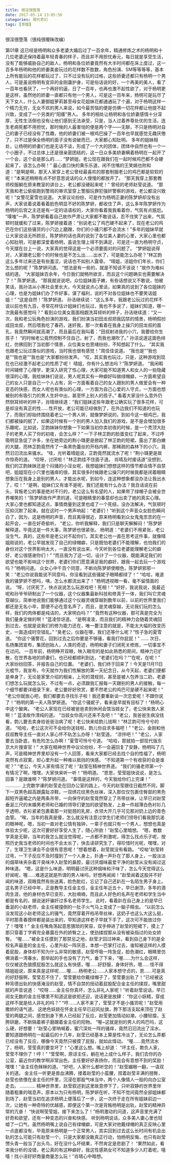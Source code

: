 ```yaml
---
title: 很淫很堕落
date: 2017-05-14 13:05:56
categories: 現代奇幻
tags: [草榴]
---
```

很淫很堕落（很纯很暧昧改编）




第01章
这已经是杨明和众多老婆大婚后过了一百余年，精通修炼之术的杨明和十几位老婆还保持着最年轻青春的样子，而且并不用担忧寿元，每日就是享受生活，没有了能够威胁自己的敌人，杨明和各位娇妻竟然有大半时间都在床上度过，这一百多年杨明和他的娇妻美妾玩过的花样数不胜数，角色扮演、SM等等等等，基本上所有能玩的花样都玩过了，只不过没有玩的过格，这些娇妻还都只有杨明一个男人，可是虽说杨明有变异的金刚蛊护身，可是俗话说的好，一个再美的美人，看了一百年也看厌了，一个再好的逼，日了一百年，也再也激不起性欲了，对于杨明更是这样，虽然他的娇妻一直都只有他一个男人，可是这一百年来，杨明可是玩尽了天下女人，什么人妻御姐萝莉甚至母女花姐妹花都通通玩了个遍，对于杨明这样一个精力无穷，无女不欢的男人来说，如今最苦恼的便是仿佛一切花样都让他提不起兴致，变成了一个另类的“阳痿”男人。
多年的相处让杨明和各位娇妻感情十分深厚，无性生活倒也没有让他们感到无法承受，只是，当人过着养尊处优的生活，连生老病死都不用担忧，那时候的人最害怕的便是两个字——无聊，不只是杨明对自己的妻子已经没有了性趣，他的娇妻们被一根鸡巴操了一百年也早就感觉无趣厌倦了，只不过是保全杨明的面子没有说破而已，大家都心知肚明。
多年的姐妹相处，让杨明的娇妻们也是无话不谈，形成了一个大的团体，团体中自然也有一个一个小圈子，不过总体上还是很亲密团结的，这一日众多美娇妻瞒着杨明在一起开了一个会，这个会是那么的……
“梦妍姐，老公现在跟我们在一起时候鸡巴都不会硬起来了，该怎么办啊！”
最心直口快的黄乐乐道，闲不住嘴的王笑嫣也附和道：“是啊是啊，那天人家穿上老公曾经最喜欢的那套制服老公的鸡巴都是软软的呢！”本来还稍稍有点不好意思说话的众人慢慢的都放开了。
“那天我穿上那套教师校服躺在原来教室的讲台上，老公都没硬起来呢！”
曾经的老师赵莹说道。
“那天我和老公偷偷跑到警局的审讯室穿上警服玩罪犯强奸警察的游戏，老公都没兴致呢！”女警花夏雪也说道。
大家议论纷纷，可是作为杨明正妻的陈梦妍却没有出声，大家说着说着看着脸色明显不好的陈梦妍，都收住了声，这么多年陈梦妍作为杨明的后宫之主还是有一定的话语权的，大家你看着我我看着你，气氛有点尴尬。
“噗嗤”一声，陈梦妍看着自己故作严肃让大家都不敢说话，忍不住笑了出来，气氛顿时就缓和了过来，陈梦妍接着道：“别说老公了鸡巴硬不起来了，现在老公的鸡巴在你们这些骚货的小穴边上磨蹭，你们的小骚穴都不会流水！”多年的姐妹早就让大家说话无所顾忌，陈梦妍的话也真的说到了各位美人妻的心里，大家心里也都心知肚明，可是都深爱着杨明，虽说生理上得不到满足，可是还一直为杨明守贞，今天摆在台上一说，大家真的觉得这是一个必须要面对的问题了。
“梦妍姐说得对，人家跟老公那个的时候也是不怎么出……出水了，可是能怎么办呢？”林芷韵这么多年过来还是有些羞涩，说话也不如别人露骨。
“晴姐，洁姐你们年长，你们怎么想的呢？”陈梦妍问道。
“想法是有一些的，就是不知该不该说！”故作为难纠结的道。
“大家姐妹百余年，今日我们就畅所欲言，而且这个问题确实也需要解决了！”
陈梦妍道。
“那我就说说吧，众位姐妹面子嫩，有些话想说又不敢说，怕被笑话，我孙洁从小黑社会里长大，今天就说点心里话，如果真的说到了各位姐妹的心理，也是为姐妹们办了件好事，谋了福利，说的不对各位姐妹也不要笑话姐姐！”
“这是自然！”陈梦妍道。
孙洁继续说：“这么多年，我跟老公玩过的花样不说以前也有九百，寻常花样估计姐妹们也玩过，我也不多说了，姐妹们知道，哪一次我最有感觉吗？”
看到众位美女面面相觑洗耳倾听的样子，孙洁继续道：“又一次，我和老公玩角色扮演的游戏，我们扮演当初田龙叔把我囚禁的情景，杨明假扮成田龙叔，然后喂我吃了春药，迷奸我，那一次看着在我身上操穴的田龙叔的面孔，我竟然瞬间就高潮了，而且最后在我叫着：”田叔射进我的小穴，我要给你生孩子！
“的时候老公竟然控制不住自己，射了，而我也潮吹了。”
孙洁说道这面色绯红，仿佛回到了当初那个情景，众位美女也思绪纷纷，不知想起了什么。
“其实我也跟老公玩过类似的游戏，当时我也很有感觉！”周佳佳说道。
“我也是”“我也是”“我也是”“我也是”大家都纷纷发声。
“哎，其实我也玩过，只是，这种游戏到现在也已经激不起老公的性质了呢！
晴姐，你有什么想法吗？”陈梦妍道。
“我闲暇时间辅修了心理学，更深入研究了性心理，大家可能不知道男人和女人的一些隐藏很深的心理。我给妹妹们说说，男人呢其实有一种癖好叫做绿帽癖，一方面希望自己的女人只是自己一个人占有，另一方面看着自己的女人跟别的男人做爱会有一种变态的快感，而女人呢也有类似的心理，一方面为自己心爱的人守贞，一方面也想被别的有吸引力的男人生奸中出，甚至怀上别人的孩子。”
看着大家没什么意外仍然侧耳倾听的样子，肖晴继续道：“我们姐妹这些年跟老公确实玩了很多花样，可是却没有真正的性……性开放，老公可能已经做到了，在外边我们不知道的也玩了，而我们却始终围绕着老公一个男人转，就像梦妍说的，到如今这一根鸡巴，我们都被操的腻了，如果这时候有一个别的男人加入我们的游戏，是不是会增加很多乐趣呢，比如说，芷韵妹妹你想象一下如果当初你卖初夜的时候，是一个秃顶大肚子的老男人买了你的初夜，会怎么样？”
一下子林芷韵的脸蛋变红了起来，不过呼吸明显急促了许多，坐在她旁边的荆小璐更是掀起了林芷韵的短裙，露出了那白嫩的大腿，而林芷韵竟然传了一条黑色蕾丝的开档内裤，那稀疏的森林下的小穴，竟然汩汩流出来骚水。
“哇，光听着晴姐说，芷韵竟然就流水了呢！”荆小璐更是故作惊奇的道。
“哎呀，讨厌啦！”林芷韵挂不住面子道。
肖晴及时接话道“没想到，我们的芷韵妹妹还是个闷骚的小淫女呢，我想姐妹们想想这样的情节都会情不自禁吧，姐姐现在小穴里也骚痒的很，其实很多时候跟老公操穴的时候我都是闭着眼睛想象压在我身上是别的男人，才能出水呢，到如今，连这种想象都没办法让我出水了，哎！”
“是啊，姐妹们又有谁不是呢，我们还能有什么办法？我丑话说在前头，背叛老公的事是绝对不行的，老公这么有名望的人，如果带了绿帽子会被全世界嘲笑的！”陈梦妍故作严肃的道，可是眼睛里的春意却也出卖了她的真实心理。
大家心里也都知道这点，事情商量到这里也成了一个死结，没办法解决，气氛顿时压抑沉默了起来。就在这时一个男声响起：“老婆们！”听到这个声音众女脸色瞬间白了，因为，这是杨明的声音，而且离得很近，原来杨明看到众女鬼鬼祟祟的在一起开会，一直在好奇偷听。
“老公，你听我解释，我们只是聊天解解闷！”陈梦妍解释道，毕竟这是一件大事，陈梦妍也很紧张。
杨明道：“老婆们不用紧张，老公没生气，真的，这些年是老公对不起你们，其实老公也一直在思考这件事，就像晴姐刚说的，老公早就发现了自己的绿帽癖，只是既怕老婆们不能理解，也怕我们的身份对这个世界影响太大，一直没有说出来，今天听到各位老婆能理解老公的癖好，老公很感谢你们！”
“而且我为了这一切，设计了一个仪器，既能满足我们的欲望也能不影响这个世界，老婆们你们愿意满足我的癖好，跟我一起去玩一个游戏吗？”杨明问道。
众女心中千百个同意，不断向陈梦妍使眼色，陈梦妍邪邪一笑：“老公你说我能说不同意吗，你没看到这些骚妮子眼睛都绿了！”
“哈哈，难道我的骚梦妍不想吗，咦，怎么水都流出来了！”杨明透视眼一看，毫不留情面的说。
“呀，讨厌死了，快点说说怎么玩游戏吧！死相！”
“好好，我说我说，我最近呢和孙爷爷研制出了一个仪器，这个仪器集最新科技和修真于一体，我们叫它灵魂穿越仪，简单地说我们能够通过这个仪器灵魂穿越到数年以前，以前的世界里我们都还是无名小卒，那便不必在意名声了，而且，是灵魂穿越，无论我们玩的怎么样，我们的肉体都是纯洁的，大家明白吗？”
“竟然有这种仪器，那可真是完全为我们量身定做的啊！”蓝凌惊讶道。
“是啊凌凌，而且我们的精神力会随着灵魂回到过去，也就是说我们的修为能力还在，唯一要注意的就是，不能太大幅的改变历史，一面造成时空错乱。”
“臭老公，仪器在哪，我们还等什么呢？”性子急的夏雪道。
“你这个骚警花，回到过去之后你要是不够骚，看我打你屁屁！”
……
次日，名扬集团宣布，集团创始人，人类的奇迹，杨明和妻子们闭死关修炼，一切事宜不在过问。
一百年前，杨明睁开双眼，映入眼帘的是如此熟悉的房间，精神力已扩散，在世界各地的娇妻们，也已经都顺利到达，“老婆们在吗？”“在呢，在呢！”
大家纷纷回答，并报告自己的位置。
“老婆们，我们终于回来了！今天是11月11日光棍节，我宣布，今天就作为我们性解放的第一天纪念日，从今天起，老婆们便都是单身了，无论是家里介绍的相亲，上司的潜规则，甚至是被人包养当二奶，老婆们想怎么玩就怎么玩，不过有一点，必须跟我汇报每一天跟别的男人的接触，每一个细节都要详细录下来，老公要好好欣赏，要不然老公的鸡巴可是硬不起来呢！”
“老公你就放心吧，我们都要去寻找乐子啦！我还要重新谈一次恋爱呢！不跟你说了！”杨明的第一夫人陈梦妍道。
“你这个骚妮子，看来是早就有目标了！”杨明心中这个酸爽。
“老公人家现在已经被爸爸卖到休闲会馆当妓女了，老公快来救人家啊！”
蓝凌故作清纯的道。
“当妓女你高兴还来不及吧！”
“老公，我爸爸生病没钱看，韵儿要去卖身给爸爸治病了呢！老公快来给韵儿钱啊！”林芷韵可怜兮兮的道。
“哈哈，老公这次可不会给你送钱啦，韵儿你自求多福吧！”
“老公，金刚和他叔叔教导主任一直对人家心怀不轨怎么办呀！”赵莹道。
“凉拌吧！”
“老公，人家要去当卧底，有危险怎么办啊！”夏雪可怜兮兮道。
“哈哈，那就拍一部现代版东京大片搜查官！”
大家在精神世界中议论纷纷，不一会遍回复了安静，杨明叫了几声，可是精神世界里却没有一个人回答，看来大家都已经去找个自的性福了，杨明突然有点寂寞，却心里升起一种难以抵挡的快感。
“不知道第一个有收获的会是谁呢？”
“老公，今天人家有情况了呢！”赵莹在精神世界道。
“我们的骚老师第一个有情况了啊，嘿嘿，大家快来听一听！”杨明道。
“恩恩，莹莹姐快说说，是怎么回事？是跟谁啊？”陈梦妍问道。
“事情是这样的，今天我给你们上完课！”
…………
上完数学课的赵莹走在回办公室的路上，今天的赵莹跟往日截然不同，脚下一双黑色超高跟露趾凉鞋，一双绣花纹黑色丝袜，深入那仅仅包裹住臀部的黑色超短齐逼裙之内是两条吊带，一向保守的赵莹竟然穿上了吊带丝袜，让早已对赵莹垂涎三尺的未婚男老师和已婚的领导们更加的欲望勃发，上身一件超薄白色衬衫几乎透明，衣衫紧紧包裹着那一对挺翘的乳房，衣领大开几乎可见那对奶上边的青色血管。
“唉，当年的我真是傻，怎么就没有注意过学生们老师们领导们看我那饥渴的眼神呢，嗯，当初一直对老公情有独钟，一辈子也就只有一个男人，想想也真是体验太少呢，这次可要好好享受人生了，随心所欲！”赵莹心里暗想。
“嗯，教数学真是无聊，当年的我怎么就没觉得呢，一点都不刺激呢，得怎么找点乐子呢，按照历史我当老师的时间也不会太长了，快去读研究生了，得珍惜时光呢，嘿嘿，对了，生理卫生课会不会很有意思呢！”想着想着，赵莹就没有看路。
“哎呦”赵莹转过弯，一下子反应不及时撞到了一个人身上，扑通一声扑在了那人身上，一股淡淡的烟草味夹杂着汗臭味冲入赵莹的鼻腔，最讨厌烟味最爱干净的赵莹从没有闻过这种味道。
“嗯，这是什么味道，明明最讨厌这种烟味和汗味了，怎么今天觉得这么好闻呢，喔……难道这就是所谓的男人味吗，好想再闻闻！”赵莹闻着这股并不好闻的味道，双眼竟然有些迷离，脸色酡红，忘记了自己还趴在一名陌生男子身上。
这名男子已经中年，正是教导主任金主任，金主任年近五十，早已谢顶，多年的酒肉生涯，他的身材也早已变形，大肚喃喃，而且此人好色的名声在老师和学生当中都是有名的，据说迷奸骗奸过多名老师学生。
此时，看着趴在自己身上的是早已垂涎的小赵老师，金主任被撞倒的一肚子火气马上变成了一脑子精虫。
“以前怎么没发现这小赵老师这么的骚气，竟然穿着开档吊带丝袜，这奶子也这么大这么挺，平时那青春摸样都是装出来的，早知道这样老子早就下手了，这次可不能放过你了！嘿嘿！”
金主任嘴角荡起意思猥琐的笑容，双手伸进了赵莹的短裙下，摸上了那只穿着丁字裤完全暴露在外的娇臀之上，使劲揉捏那从没有被染指过的处女娇臀。
“喔……”被金主任摸到了那禁忌之地，赵莹才回过神来，看到自己身下的是全校名声最差的金主任，心里升起一阵厌恶，本想一巴掌打过去，谁知被这样的人摸着屁股，身体却不知为什么非常的敏感，赵莹呼吸一阵急促，脸色潮红，眼睛里仿佛淌着一湾春水，那举起的手也没有了力气，垂了下来，“喔……为什么会这样，仅仅被这色狼摸屁股怎么就这么有快感，喔……好舒服，身体好热，嗯……怪不得晴姐姐说，原来真是这样呢……喔……杨明老公……人家本想守贞的，恩……可是真的好舒服啊，莹莹忍不住了，莹莹要给你戴绿帽子了，莹莹要出轨了！”已经被这种背德出轨的快感淹没的赵莹，情不自禁的扭动着屁股配合金主任的揉捏，嘴里甜腻的声音说道：
“哎呀……金主任你真坏，怎么非礼人家呢！”听着赵莹说话，早已阅女无数的金主任哪里不知道这是欲拒还迎，说话更是放肆：
“你这小妖精，穿成这样不就是给人非礼的吗？”
“哼……人家不来了，莹莹才不是小骚货呢！”赵莹用撒娇的语气道。
这绝色妖娆在怀金主任早已迎风扯旗，胯下那活支起来顶在了赵莹的两腿之间，感觉到身下男人已经起了反应，赵莹更加情动如潮，小腰轻摆，玉胯研磨，不断隔着裤子磨蹭着金主任的阳物。
“喔~这就是别的男人的鸡巴吗，这么硬，好想要！”赵莹心里呐喊着，蜜穴深处一阵的骚痒，竟然汩汩流出了淫水，要知道跟杨明在一起最后的十几年，赵莹已经基本上算是性冷淡了，无论怎么弄都已经没有了反应，哪像今天竟然只被摸了屁股，就如此情动。
“喔……竟然流水了，杨明，莹莹真的要变坏了！”心里这么想。嘴上却道：
“坏主任，欺负人家，莹莹不理你了！哼！”
“莹莹啊，原谅主任，躺在地上成什么样子，我们去你的办公室，最近你的教学啊非常出色，主任要好好表扬你，而且会有意想不到的奖励！嘿嘿！”金主任色眯眯的道。
“好吧，人家什么都听您的！”赵莹媚眼一翻，一语双关的道。
金主任一听更是兽血沸腾，搂着赵莹的小蛮腰，捏着赵莹丰满的翘臀，赵莹也依偎在金主任的怀里，沉浸在那股气味当中，两个人像情人一般的向办公室走去。
…………
精神世界里，赵莹叙述到这里故意停下了，只听寂静的世界里伴随着粗重的喘息声，原本以为只有杨明，陈梦妍在听，不知不觉间竟然全部姐妹都到场了，赵莹当初在追求杨明上便落后了一步，这一次终于走在所有姐妹前边一次，让她有一种奇特的优越感，即便这个第一次是背叛杨明是出轨，赵莹的精神异常的亢奋！
“快说啊莹莹姐，接下来怎么了！”杨明激动的问道，这声音里充满了好奇和欲望，还有一种变态的兴奋和快感。
听到杨明说话，众多美人妻心里也轻嘘了一口气，虽然杨明嘴上说自己有绿帽癖，可是大家对他戴绿帽的真正反映心里一点底都没有，毕竟原来杨明是一个正常男人，其实回到过去这么长时间有机会出轨的怎么可能只有赵莹一个，只是大家都没敢真正行动，怕杨明反悔，也只有赵莹愣头青一般当了出头鸟，好在没什么坏结果，不然肯定是悲剧了！
“果然如此，看来我分析的没错，老公真的有这种癖好，我这性感熟女可不知道多少人盯着呢，嘻嘻！找小洁好好商量商量怎么玩！”肖晴心中暗想。